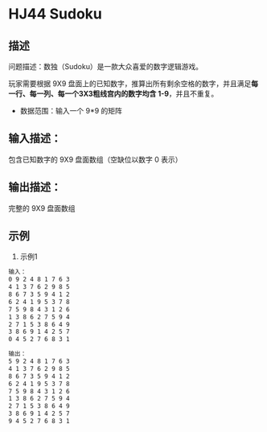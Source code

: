 # HJ44 Sudoku

## 描述

问题描述：数独（Sudoku）是一款大众喜爱的数字逻辑游戏。

玩家需要根据 9X9 盘面上的已知数字，推算出所有剩余空格的数字，并且满足**每一行、每一列、每一个3X3粗线宫内的数字均含 1-9**，并且不重复。

* 数据范围：输入一个 9*9 的矩阵

## 输入描述：

包含已知数字的 9X9 盘面数组（空缺位以数字 0 表示）

## 输出描述：

完整的 9X9 盘面数组

## 示例

1. 示例1

```txt
输入：
0 9 2 4 8 1 7 6 3
4 1 3 7 6 2 9 8 5
8 6 7 3 5 9 4 1 2
6 2 4 1 9 5 3 7 8
7 5 9 8 4 3 1 2 6
1 3 8 6 2 7 5 9 4
2 7 1 5 3 8 6 4 9
3 8 6 9 1 4 2 5 7
0 4 5 2 7 6 8 3 1

输出：
5 9 2 4 8 1 7 6 3
4 1 3 7 6 2 9 8 5
8 6 7 3 5 9 4 1 2
6 2 4 1 9 5 3 7 8
7 5 9 8 4 3 1 2 6
1 3 8 6 2 7 5 9 4
2 7 1 5 3 8 6 4 9
3 8 6 9 1 4 2 5 7
9 4 5 2 7 6 8 3 1
```
